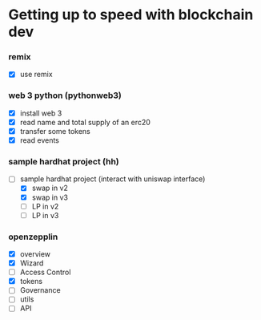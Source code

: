 # Getting up to speed with blockchain dev

### remix

- [x] use remix

### web 3 python (pythonweb3)

- [x] install web 3
- [x] read name and total supply of an erc20
- [x] transfer some tokens
- [x] read events

### sample hardhat project (hh)

- [ ] sample hardhat project (interact with uniswap interface)
  - [x] swap in v2
  - [x] swap in v3
  - [ ] LP in v2
  - [ ] LP in v3

### openzepplin

- [x] overview
- [x] Wizard
- [ ] Access Control
- [x] tokens
- [ ] Governance
- [ ] utils
- [ ] API
